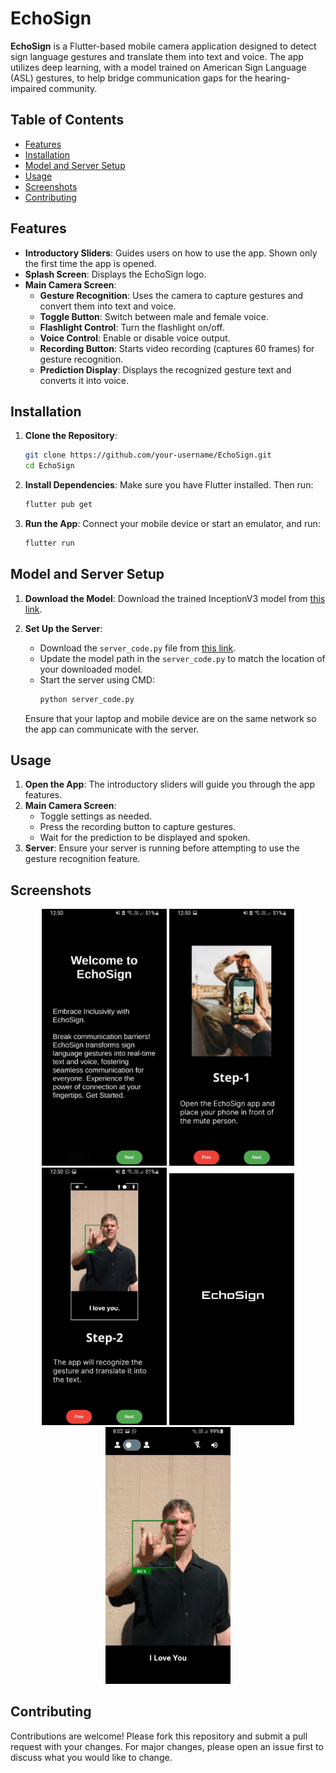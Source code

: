 # EchoSign

**EchoSign** is a Flutter-based mobile camera application designed to detect sign language gestures and translate them into text and voice. The app utilizes deep learning, with a model trained on American Sign Language (ASL) gestures, to help bridge communication gaps for the hearing-impaired community.

## Table of Contents

- [Features](#features)
- [Installation](#installation)
- [Model and Server Setup](#model-and-server-setup)
- [Usage](#usage)
- [Screenshots](#screenshots)
- [Contributing](#contributing)

## Features

- **Introductory Sliders**: Guides users on how to use the app. Shown only the first time the app is opened.
- **Splash Screen**: Displays the EchoSign logo.
- **Main Camera Screen**: 
  - **Gesture Recognition**: Uses the camera to capture gestures and convert them into text and voice.
  - **Toggle Button**: Switch between male and female voice.
  - **Flashlight Control**: Turn the flashlight on/off.
  - **Voice Control**: Enable or disable voice output.
  - **Recording Button**: Starts video recording (captures 60 frames) for gesture recognition.
  - **Prediction Display**: Displays the recognized gesture text and converts it into voice.

## Installation

1. **Clone the Repository**:
   ```bash
   git clone https://github.com/your-username/EchoSign.git
   cd EchoSign
   ```

2. **Install Dependencies**:
   Make sure you have Flutter installed. Then run:
   ```bash
   flutter pub get
   ```

3. **Run the App**:
   Connect your mobile device or start an emulator, and run:
   ```bash
   flutter run
   ```

## Model and Server Setup

1. **Download the Model**:
   Download the trained InceptionV3 model from [this link](https://github.com/Muhammad-Ali-Khokhar/EchoSign/blob/master/other_resources/InceptionV3_Model.tflite).

2. **Set Up the Server**:
   - Download the `server_code.py` file from [this link](https://github.com/Muhammad-Ali-Khokhar/EchoSign/blob/master/other_resources/server_code.py).
   - Update the model path in the `server_code.py` to match the location of your downloaded model.
   - Start the server using CMD:
     ```bash
     python server_code.py
     ```
   Ensure that your laptop and mobile device are on the same network so the app can communicate with the server.

## Usage

1. **Open the App**: The introductory sliders will guide you through the app features.
2. **Main Camera Screen**:
   - Toggle settings as needed.
   - Press the recording button to capture gestures.
   - Wait for the prediction to be displayed and spoken.
3. **Server**: Ensure your server is running before attempting to use the gesture recognition feature.

## Screenshots

<p align="center">
  <img src="https://github.com/Muhammad-Ali-Khokhar/EchoSign/blob/master/other_resources/one.jpg" alt="Screen 1" width="200"/>
  <img src="https://github.com/Muhammad-Ali-Khokhar/EchoSign/blob/master/other_resources/step%201.jpg" alt="Screen 2" width="200"/>
  <img src="https://github.com/Muhammad-Ali-Khokhar/EchoSign/blob/master/other_resources/step%202.jpg" alt="Screen 3" width="200"/>
  <img src="https://github.com/Muhammad-Ali-Khokhar/EchoSign/blob/master/other_resources/splash.jpg" alt="Splash Screen" width="200"/>
  <img src="https://github.com/Muhammad-Ali-Khokhar/EchoSign/blob/master/other_resources/camera.jpg" alt="Camera Screen" width="200"/>
</p>

## Contributing

Contributions are welcome! Please fork this repository and submit a pull request with your changes. For major changes, please open an issue first to discuss what you would like to change.
